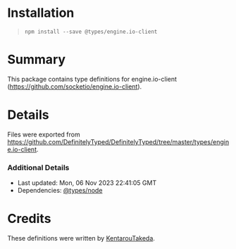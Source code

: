 # Installation
> `npm install --save @types/engine.io-client`

# Summary
This package contains type definitions for engine.io-client (https://github.com/socketio/engine.io-client).

# Details
Files were exported from https://github.com/DefinitelyTyped/DefinitelyTyped/tree/master/types/engine.io-client.

### Additional Details
 * Last updated: Mon, 06 Nov 2023 22:41:05 GMT
 * Dependencies: [@types/node](https://npmjs.com/package/@types/node)

# Credits
These definitions were written by [KentarouTakeda](https://github.com/KentarouTakeda).
